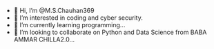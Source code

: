 - 👋 Hi, I’m @M.S.Chauhan369
- 👀 I’m interested in coding and cyber security.
- 🌱 I’m currently learning programming...
- 💞️ I’m looking to collaborate on Python and Data Science from BABA AMMAR CHILLA2.0...


<!---
M.s.chauhan369 is a ✨ special ✨ repository because its `README.md` (this file) appears on your GitHub profile.
You can click the Preview link to take a look at your changes.
--->
